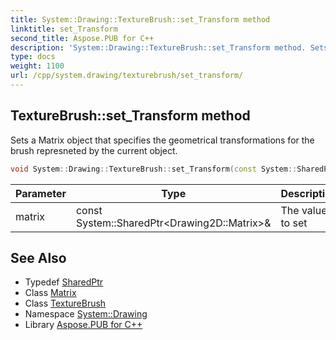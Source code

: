 ```yaml
---
title: System::Drawing::TextureBrush::set_Transform method
linktitle: set_Transform
second_title: Aspose.PUB for C++
description: 'System::Drawing::TextureBrush::set_Transform method. Sets a Matrix object that specifies the geometrical transformations for the brush represneted by the current object in C++.'
type: docs
weight: 1100
url: /cpp/system.drawing/texturebrush/set_transform/
---
```

## TextureBrush::set_Transform method


Sets a Matrix object that specifies the geometrical transformations for the brush represneted by the current object.

```cpp
void System::Drawing::TextureBrush::set_Transform(const System::SharedPtr<Drawing2D::Matrix> &matrix)
```


| Parameter | Type | Description |
| --- | --- | --- |
| matrix | const System::SharedPtr\<Drawing2D::Matrix\>\& | The value to set |

## See Also

* Typedef [SharedPtr](../../../system/sharedptr/)
* Class [Matrix](../../../system.drawing.drawing2d/matrix/)
* Class [TextureBrush](../)
* Namespace [System::Drawing](../../)
* Library [Aspose.PUB for C++](../../../)
